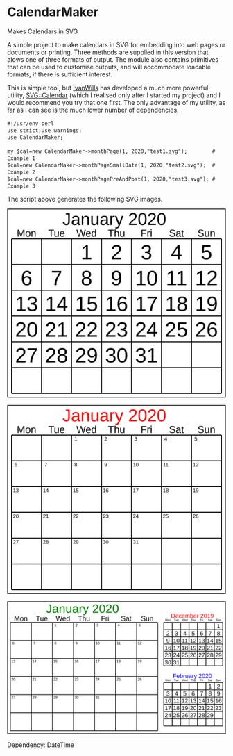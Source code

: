 # CalendarMaker
Makes Calendars in SVG

A simple project to make calendars in SVG for embedding into web pages or documents or printing.
Three methods are supplied in this version that alows one of three formats of output.  The module also
contains primitives that can be used to customise outputs, and will accommodate loadable formats, if 
there is sufficient interest.

This is simple tool, but [IvanWills](https://github.com/ivanwills) has developed a much more powerful utility, [SVG::Calendar](https://github.com/ivanwills/SVG-Calendar) (which I realised only after I started my project) and I would recommend you try that one first.  The only advantage of my utility, as far as I can see is the much lower number of dependencies.

```
#!/usr/env perl
use strict;use warnings;
use CalendarMaker;

my $cal=new CalendarMaker->monthPage(1, 2020,"test1.svg");        # Example 1
$cal=new CalendarMaker->monthPageSmallDate(1, 2020,"test2.svg");  # Example 2
$cal=new CalendarMaker->monthPagePreAndPost(1, 2020,"test3.svg"); # Example 3
```
The script above generates the following SVG images.

![example1](https://github.com/saiftynet/CalendarMaker/blob/master/Images/test1.svg)

![example2](https://github.com/saiftynet/CalendarMaker/blob/master/Images/test2.svg)

![example3](https://github.com/saiftynet/CalendarMaker/blob/master/Images/test3.svg)


Dependency: DateTime
